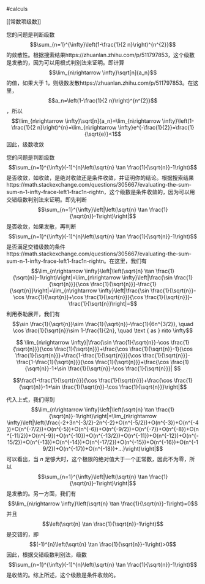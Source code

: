 #calculs 

[[常数项级数]]

您的问题是判断级数 $$\sum_{n=1}^{\infty}\left(1-\frac{1}{2 n}\right)^{n^{2}}$$ 的敛散性。根据搜索结果https://zhuanlan.zhihu.com/p/511797853，这个级数是发散的，因为可以用根式判别法来证明。即计算 $$\lim_{n\rightarrow \infty}\sqrt[n]{a_n}$$ 的值，如果大于 1，则级数发散https://zhuanlan.zhihu.com/p/511797853。在这里， $$a_n=\left(1-\frac{1}{2 n}\right)^{n^{2}}$$，所以 $$\lim_{n\rightarrow \infty}\sqrt[n]{a_n}=\lim_{n\rightarrow \infty}\left(1-\frac{1}{2 n}\right)^{n}=\lim_{n\rightarrow \infty}e^{-\frac{1}{2}}=\frac{1}{\sqrt{e}}<1$$ 因此，级数收敛

您的问题是判断级数 $$\sum_{n=1}^{\infty}(-1)^{n}\left(\sqrt{n} \tan \frac{1}{\sqrt{n}}-1\right)$$ 是否收敛，如收敛，是绝对收敛还是条件收敛，并证明你的结论。根据搜索结果https://math.stackexchange.com/questions/305667/evaluating-the-sum-sum-n-1-infty-frace-left1-frac1n-rightn，这个级数是条件收敛的，因为可以用交错级数判别法来证明。即先判断 $$\sum_{n=1}^{\infty}\left|\left(\sqrt{n} \tan \frac{1}{\sqrt{n}}-1\right)\right|$$ 是否收敛，如果发散，再判断 $$\sum_{n=1}^{\infty}(-1)^{n}\left(\sqrt{n} \tan \frac{1}{\sqrt{n}}-1\right)$$ 是否满足交错级数的条件https://math.stackexchange.com/questions/305667/evaluating-the-sum-sum-n-1-infty-frace-left1-frac1n-rightn。在这里，我们有 $$\lim_{n\rightarrow \infty}\left|\left(\sqrt{n} \tan \frac{1}{\sqrt{n}}-1\right)\right|=\lim_{n\rightarrow \infty}\left|\frac{\sin \frac{1}{\sqrt{n}}}{\cos \frac{1}{\sqrt{n}}}-\frac{1}{\sqrt{n}}\right|=\lim_{n\rightarrow \infty}\left|\frac{\sin \frac{1}{\sqrt{n}}-\cos \frac{1}{\sqrt{n}}+\cos \frac{1}{\sqrt{n}}}{\cos \frac{1}{\sqrt{n}}}-\frac{1}{\sqrt{n}}\right|=$$
利用泰勒展开，我们有 $$\sin \frac{1}{\sqrt{n}}\sim \frac{1}{\sqrt{n}}-\frac{1}{6n^{3/2}}, \quad \cos \frac{1}{\sqrt{n}}\sim 1-\frac{1}{2n}, \quad \text { as } n\to \infty$$

$$
\lim_{n\rightarrow \infty}|\frac{\sin \frac{1}{\sqrt{n}}-\cos \frac{1}{\sqrt{n}}}{\cos \frac{1}{\sqrt{n}}}+\frac{\cos \frac{1}{\sqrt{n}}-1}{\cos \frac{1}{\sqrt{n}}}+\frac{1-\frac{1}{\sqrt{n}}}{\cos \frac{1}{\sqrt{n}}}-\frac{1-\frac{1}{\sqrt{n}}}{\cos \frac{1}{\sqrt{n}}}+\frac{\cos \frac{1}{\sqrt{n}}-1+\sin \frac{1}{\sqrt{n}}-\cos \frac{1}{\sqrt{n}}}|
$$

$$\frac{1-\frac{1}{\sqrt{n}}}{\cos \frac{1}{\sqrt{n}}}+\frac{\cos \frac{1}{\sqrt{n}}-1+\sin \frac{1}{\sqrt{n}}-\cos \frac{1}{\sqrt{n}}}\right|$$

代入上式，我们得到 $$\lim_{n\rightarrow \infty}\left|\left(\sqrt{n} \tan \frac{1}{\sqrt{n}}-1\right)\right|=\lim_{n\rightarrow \infty}\left|\left(\frac{-2+3n^{-3/2}-2n^{-2}+O(n^{-5/2})+O(n^{-3})+O(n^{-4})+O(n^{-7/2})+O(n^{-5})+O(n^{-6})+O(n^{-9/2})+O(n^{-7})+O(n^{-8})+O(n^{-11/2})+O(n^{-9})+O(n^{-10})+O(n^{-13/2})+O(n^{-11})+O(n^{-12})+O(n^{-15/2})+O(n^{-13})+O(n^{-14})+O(n^{-17/2})+O(n^{-15})+O(n^{-16})+O(n^{-19/2})+O(n^{-17})+O(n^{-18})+...}\right)\right|$$
可以看出，当 $n$ 足够大时，这个极限的绝对值大于一个正常数，因此不为零，所以 $$\sum_{n=1}^{\infty}\left|\left(\sqrt{n} \tan \frac{1}{\sqrt{n}}-1\right)\right|$$ 是发散的。另一方面，我们有 $$\lim_{n\rightarrow \infty}\left(\sqrt{n} \tan \frac{1}{\sqrt{n}}-1\right)=0$$
并且 $$\left(\sqrt{n} \tan \frac{1}{\sqrt{n}}-1\right)$$ 是交错的，即 $$(-1)^{n}\left(\sqrt{n} \tan \frac{1}{\sqrt{n}}-1\right)>0$$
因此，根据交错级数判别法，级数 $$\sum_{n=1}^{\infty}(-1)^{n}\left(\sqrt{n} \tan \frac{1}{\sqrt{n}}-1\right)$$ 是收敛的。综上所述，这个级数是条件收敛的。